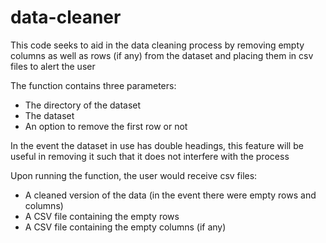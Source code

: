 # data-cleaner
This code seeks to aid in the data cleaning process by removing empty columns as well as rows (if any) from the dataset and placing them in csv files to alert the user

The function contains three parameters:
  - The directory of the dataset
  - The dataset
  - An option to remove the first row or not
  
In the event the dataset in use has double headings, this feature will be useful in removing it such that it does not interfere with the process

Upon running the function, the user would receive csv files:
  - A cleaned version of the data (in the event there were empty rows and columns)
  - A CSV file containing the empty rows
  - A CSV file containing the empty columns (if any)
